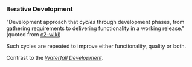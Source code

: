 ### Iterative Development

"Development approach that _cycles_ through development phases,
from gathering requirements to delivering functionality in a working release."
(quoted from [c2-wiki](http://c2.com/cgi/wiki?IterativeDevelopment))

  Such cycles are repeated to improve either functionality, quality or both.

  Contrast to the [_Waterfall Development_](#term-waterfall-development).


